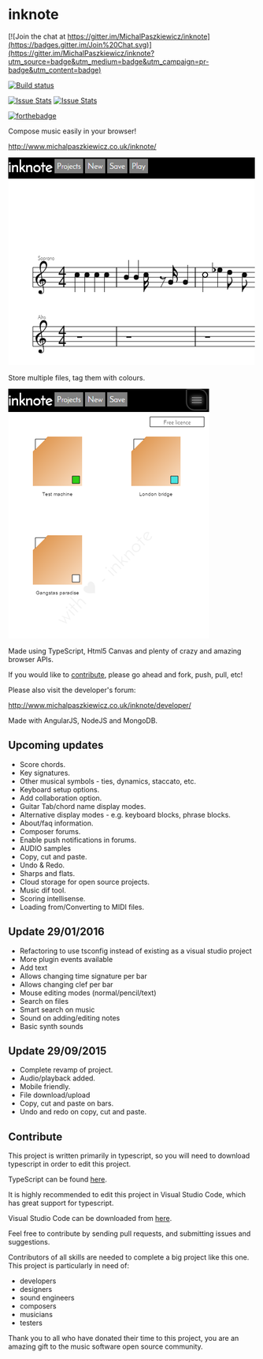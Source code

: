 inknote
=======

[![Join the chat at https://gitter.im/MichalPaszkiewicz/inknote](https://badges.gitter.im/Join%20Chat.svg)](https://gitter.im/MichalPaszkiewicz/inknote?utm_source=badge&utm_medium=badge&utm_campaign=pr-badge&utm_content=badge)

[![Build status](https://circleci.com/gh/MichalPaszkiewicz/inknote.png?circle-token=:circle-token)](https://circleci.com/gh/MichalPaszkiewicz/inknote)

[![Issue Stats](http://issuestats.com/github/michalpaszkiewicz/inknote/badge/pr)](http://issuestats.com/github/michalpaszkiewicz/inknote)
[![Issue Stats](http://issuestats.com/github/michalpaszkiewicz/inknote/badge/issue)](http://issuestats.com/github/michalpaszkiewicz/inknote)

[![forthebadge](http://forthebadge.com/images/badges/uses-js.svg)](http://forthebadge.com)

Compose music easily in your browser!

http://www.michalpaszkiewicz.co.uk/inknote/

[![Score page](./images/score-page.png)](http://www.michalpaszkiewicz.co.uk/inknote/)

Store multiple files, tag them with colours.

[![File page](./images/file-page.png)](http://www.michalpaszkiewicz.co.uk/inknote/?File)

Made using TypeScript, Html5 Canvas and plenty of crazy and amazing browser APIs.

If you would like to [contribute](#contribute), please go ahead and fork, push, pull, etc!

Please also visit the developer's forum:

http://www.michalpaszkiewicz.co.uk/inknote/developer/

Made with AngularJS, NodeJS and MongoDB.

Upcoming updates
------------------
- Score chords.
- Key signatures.
- Other musical symbols - ties, dynamics, staccato, etc.
- Keyboard setup options.
- Add collaboration option.
- Guitar Tab/chord name display modes.
- Alternative display modes - e.g. keyboard blocks, phrase blocks.
- About/faq information.
- Composer forums.
- Enable push notifications in forums.
- AUDIO samples
- Copy, cut and paste.
- Undo & Redo.
- Sharps and flats.
- Cloud storage for open source projects.
- Music dif tool.
- Scoring intellisense.
- Loading from/Converting to MIDI files.

Update 29/01/2016
------------------
- Refactoring to use tsconfig instead of existing as a visual studio project
- More plugin events available
- Add text
- Allows changing time signature per bar
- Allows changing clef per bar
- Mouse editing modes (normal/pencil/text)
- Search on files
- Smart search on music
- Sound on adding/editing notes
- Basic synth sounds

Update 29/09/2015
------------------
- Complete revamp of project.
- Audio/playback added.
- Mobile friendly.
- File download/upload
- Copy, cut and paste on bars.
- Undo and redo on copy, cut and paste.

Contribute
-----------------
This project is written primarily in typescript, so you will need to download typescript in order to edit this project.

TypeScript can be found [here](http://www.typescriptlang.org/#Download).

It is highly recommended to edit this project in Visual Studio Code, which has great support for typescript.

Visual Studio Code can be downloaded from [here](https://code.visualstudio.com/).

Feel free to contribute by sending pull requests, and submitting issues and suggestions.

Contributors of all skills are needed to complete a big project like this one. This project is particularly in need of:

- developers
- designers
- sound engineers
- composers
- musicians
- testers

Thank you to all who have donated their time to this project, you are an amazing gift to the music software open source community.